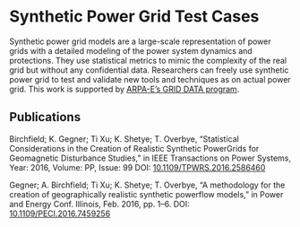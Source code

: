 # Synthetic Power Grid Test Cases

Synthetic power grid models are a large-scale representation of power grids with a detailed modeling of the power system dynamics and protections. They use statistical metrics to mimic the complexity of the real grid but without any confidential data. Researchers can freely use synthetic power grid to test and validate new tools and techniques as on actual power grid. This work is supported by [ARPA-E’s GRID DATA program](https://arpa-e.energy.gov/?q=news-item/doe-announces-11-million-seven-new-projects-test-new-options-optimal-efficiency-us).

## Publications

Birchfield; K. Gegner; Ti Xu; K. Shetye; T. Overbye, “Statistical Considerations in the Creation of Realistic Synthetic PowerGrids for Geomagnetic Disturbance Studies,” in IEEE Transactions on Power Systems, Year: 2016, Volume: PP, Issue: 99
DOI: [10.1109/TPWRS.2016.2586460](https://doi.org/10.1109/TPWRS.2016.2586460)

Gegner; A. Birchfield; Ti Xu; K. Shetye; T. Overbye, “A methodology for the creation of geographically realistic synthetic powerflow models,” in Power and Energy Conf. Illinois, Feb. 2016, pp. 1–6.
DOI: [10.1109/PECI.2016.7459256](https://doi.org/10.1109/PECI.2016.7459256)